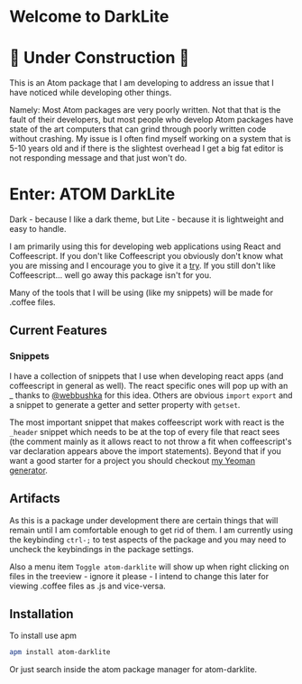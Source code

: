 # Welcome to DarkLite

# 🚧 Under Construction 🚧

This is an Atom package that I am developing to address an issue that I have noticed while developing other things.

Namely: Most Atom packages are very poorly written. Not that that is the fault of their developers, but most people who develop Atom packages have state of the art computers that can grind through poorly written code without crashing. My issue is I often find myself working on a system that is 5-10 years old and if there is the slightest overhead I get a big fat editor is not responding message and that just won't do.

# Enter: ATOM DarkLite

Dark - because I like a dark theme, but
Lite - because it is lightweight and easy to handle.

I am primarily using this for developing web applications using React and Coffeescript. If you don't like Coffeescript you obviously don't know what you are missing and I encourage you to give it a [try](http://coffeescript.org/).
If you still don't like Coffeescript... well go away this package isn't for you.

Many of the tools that I will be using (like my snippets) will be made for .coffee files.

## Current Features

### Snippets

I have a collection of snippets that I use when developing react apps (and coffeescript in general as well). The react specific ones will pop up with an \_ thanks to [@webbushka](https://atom.io/users/webbushka) for this idea. Others are obvious `import` `export` and a snippet to generate a getter and setter property with `getset`.

The most important snippet that makes coffeescript work with react is the `_header` snippet which needs to be at the top of every file that react sees (the comment mainly as it allows react to not throw a fit when coffeescript's var declaration appears above the import statements). Beyond that if you want a good starter for a project you should checkout [my Yeoman generator](https://github.com/jhessin/generator-coffee-react).

## Artifacts

As this is a package under development there are certain things that will remain until I am comfortable enough to get rid of them. I am currently using the keybinding `ctrl-;` to test aspects of the package and you may need to uncheck the keybindings in the package settings.

Also a menu item `Toggle atom-darklite` will show up when right clicking on files in the treeview - ignore it please - I intend to change this later for viewing .coffee files as .js and vice-versa.

## Installation

To install use apm

```bash
apm install atom-darklite
```

Or just search inside the atom package manager for atom-darklite.

